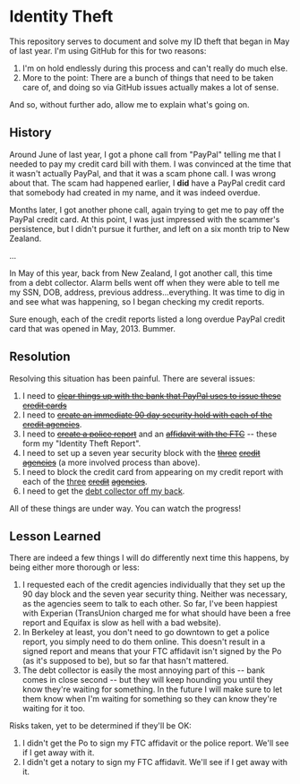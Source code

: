 Identity Theft
==============

This repository serves to document and solve my ID theft that began in May of last year. I'm using GitHub for this for two reasons:

1. I'm on hold endlessly during this process and can't really do much else.
2. More to the point: There are a bunch of things that need to be taken care of, and doing so via GitHub issues actually makes a lot of sense. 

And so, without further ado, allow me to explain what's going on.

History
-------

Around June of last year, I got a phone call from "PayPal" telling me that I needed to pay my credit card bill with them. I was convinced at the time that it wasn't actually PayPal, and that it was a scam phone call. I was wrong about that. The scam had happened earlier, I **did** have a PayPal credit card that somebody had created in my name, and it was indeed overdue. 

Months later, I got another phone call, again trying to get me to pay off the PayPal credit card. At this point, I was just impressed with the scammer's persistence, but I didn't pursue it further, and left on a six month trip to New Zealand.

...

In May of this year, back from New Zealand, I got another call, this time from a debt collector. Alarm bells went off when they were able to tell me my SSN, DOB, address, previous address...everything. It was time to dig in and see what was happening, so I began checking my credit reports.

Sure enough, each of the credit reports listed a long overdue PayPal credit card that was opened in May, 2013. Bummer.

Resolution
----------

Resolving this situation has been painful. There are several issues:

1. I need to [~~clear things up with the bank that PayPal uses to issue these credit cards~~][1]
2. I need to <a href="https://github.com/mlissner/identity-theft/issues/2"><s>create an immediate 90 day security hold with each of the credit agencies</s></a>.  
3. I need to [~~create a police report~~][10] and an [~~affidavit with the FTC~~][11] -- these form my "Identity Theft Report".
3. I need to set up a seven year security block with the [~~three~~][3] [~~credit~~][4] [~~agencies~~][5] (a more involved process than above).
5. I need to block the credit card from appearing on my credit report with each of the [three][6] [~~credit~~][7] [~~agencies~~][8].
6. I need to get the [debt collector off my back][9].

All of these things are under way. You can watch the progress! 


Lesson Learned
--------------

There are indeed a few things I will do differently next time this happens, by being either more thorough or less:

1. I requested each of the credit agencies individually that they set up the 90 day block and the seven year security thing. Neither was necessary, as the agencies seem to talk to each other. So far, I've been happiest with Experian (TransUnion charged me for what should have been a free report and Equifax is slow as hell with a bad website).
2. In Berkeley at least, you don't need to go downtown to get a police report, you simply need to do them online. This doesn't result in a signed report and means that your FTC affidavit isn't signed by the Po (as it's supposed to be), but so far that hasn't mattered.
3. The debt collector is easily the most annoying part of this -- bank comes in close second -- but they will keep hounding you until they know they're waiting for something. In the future I will make sure to let them know when I'm waiting for something so they can know they're waiting for it too.

Risks taken, yet to be determined if they'll be OK:

1. I didn't get the Po to sign my FTC affidavit or the police report. We'll see if I get away with it.
2. I didn't get a notary to sign my FTC affidavit. We'll see if I get away with it.


[1]: https://github.com/mlissner/identity-theft/issues/1
[3]: https://github.com/mlissner/identity-theft/issues/3
[4]: https://github.com/mlissner/identity-theft/issues/4
[5]: https://github.com/mlissner/identity-theft/issues/5
[6]: https://github.com/mlissner/identity-theft/issues/6
[7]: https://github.com/mlissner/identity-theft/issues/7
[8]: https://github.com/mlissner/identity-theft/issues/8
[9]: https://github.com/mlissner/identity-theft/issues/9
[10]: https://github.com/mlissner/identity-theft/issues/10
[11]: https://github.com/mlissner/identity-theft/issues/11

